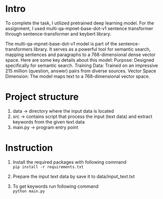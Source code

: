 # Intro
To complete the task, I utilized pretrained deep learning model.
For the assignment, I used multi-qa-mpnet-base-dot-v1 sentence transformer through sentence-transformer and keybert library.

The multi-qa-mpnet-base-dot-v1 model is part of the sentence-transformers library. It serves as a powerful tool for semantic search, mapping sentences and paragraphs to a 768-dimensional dense vector space. Here are some key details about this model:
Purpose: Designed specifically for semantic search.
Training Data: Trained on an impressive 215 million (question, answer) pairs from diverse sources.
Vector Space Dimension: The model maps text to a 768-dimensional vector space.

# Project structure
1. data -> directory where the input data is located
2. src -> contains script that process the input (text data) and extract keywords from the given text data
3. main.py -> program entry point

# Instruction
1. Install the required packages with following command\
`
pip install -r requirements.txt
`

2. Prepare the input text data by save it to data/input_text.txt
3. To get keywords run following command\
`
python main.py
`
